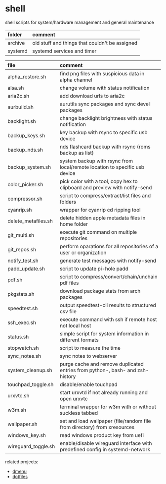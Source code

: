 # shell

shell scripts for system/hardware management and general maintenance

| folder  | comment                                        |
| :------ | :--------------------------------------------- |
| archive | old stuff and things that couldn't be assigned |
| systemd | systemd services and timer                     |

| file                 | comment                                                                       |
| :------------------- | :---------------------------------------------------------------------------- |
| alpha_restore.sh     | find png files with suspicious data in alpha channel                          |
| alsa.sh              | change volume with status notification                                        |
| aria2c.sh            | add download urls to aria2c                                                   |
| aurbuild.sh          | aurutils sync packages and sync devel packages                                |
| backlight.sh         | change backlight brightness with status notification                          |
| backup_keys.sh       | key backup with rsync to specific usb device                                  |
| backup_nds.sh        | nds flashcard backup with rsync (roms backup as list)                         |
| backup_system.sh     | system backup with rsync from local/remote location to specific usb device    |
| color_picker.sh      | pick color with a tool, copy hex to clipboard and preview with notify-send    |
| compressor.sh        | script to compress/extract/list files and folders                             |
| cyanrip.sh           | wrapper for cyanrip cd ripping tool                                           |
| delete_metafiles.sh  | delete hidden apple metadata files in home folder                             |
| git_multi.sh         | execute git command on multiple repositories                                  |
| git_repos.sh         | perform oparations for all repositories of a user or organization             |
| notify_test.sh       | generate test messages with notify-send                                       |
| padd_update.sh       | script to update pi-hole padd                                                 |
| pdf.sh               | script to compress/convert/chain/unchain pdf files                            |
| pkgstats.sh          | download package stats from arch packages                                     |
| speedtest.sh         | output speedtest-cli results to structured csv file                           |
| ssh_exec.sh          | execute command with ssh if remote host not local host                        |
| status.sh            | simple script for system information in different formats                     |
| stopwatch.sh         | script to measure the time                                                    |
| sync_notes.sh        | sync notes to webserver                                                       |
| system_cleanup.sh    | purge cache and remove duplicated entries from python-, bash- and zsh-history |
| touchpad_toggle.sh   | disable/enable touchpad                                                       |
| urxvtc.sh            | start urxvtd if not already running and open urxvtc                           |
| w3m.sh               | terminal wrapper for w3m with or without suckless tabbed                      |
| wallpaper.sh         | set and load wallpaper (file/random file from directory) from xresources      |
| windows_key.sh       | read windows product key from uefi                                            |
| wireguard_toggle.sh  | enable/disable wireguard interface with predefined config in systemd-network  |

related projects:

- [dmenu](https://github.com/mrdotx/dmenu)
- [dotfiles](https://github.com/mrdotx/dotfiles)
